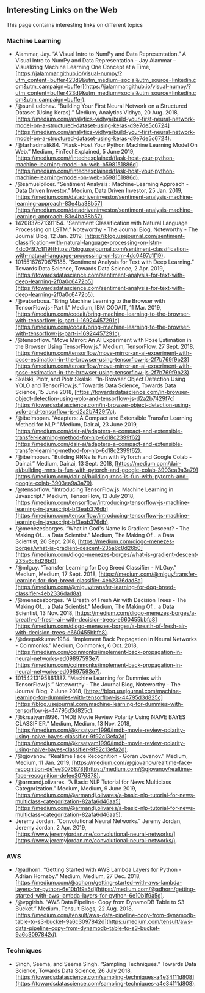 ## Interesting Links on the Web

This page contains interesting links on different topics

### Machine Learning

  * Alammar, Jay. “A Visual Intro to NumPy and Data Representation.” A Visual Intro to NumPy and Data Representation – Jay Alammar – Visualizing Machine Learning One Concept at a Time, [https://jalammar.github.io/visual-numpy/?utm_content=buffer423d9&utm_medium=social&utm_source=linkedin.com&utm_campaign=buffer](https://jalammar.github.io/visual-numpy/?utm_content=buffer423d9&utm_medium=social&utm_source=linkedin.com&utm_campaign=buffer).
  * /@sunil.udbhav. “Building Your First Neural Network on a Structured Dataset (Using Keras).” Medium, Analytics Vidhya, 20 Aug. 2018, [https://medium.com/analytics-vidhya/build-your-first-neural-network-model-on-a-structured-dataset-using-keras-d9e7de5c6724](https://medium.com/analytics-vidhya/build-your-first-neural-network-model-on-a-structured-dataset-using-keras-d9e7de5c6724).
  * /@farhadmalik84. “Flask - Host Your Python Machine Learning Model On Web.” Medium, FinTechExplained, 5 June 2019, [https://medium.com/fintechexplained/flask-host-your-python-machine-learning-model-on-web-b598151886d](https://medium.com/fintechexplained/flask-host-your-python-machine-learning-model-on-web-b598151886d).
  * /@samuelpilcer. “Sentiment Analysis : Machine-Learning Approach - Data Driven Investor.” Medium, Data Driven Investor, 25 Jan. 2019, [https://medium.com/datadriveninvestor/sentiment-analysis-machine-learning-approach-83e4ba38b57](https://medium.com/datadriveninvestor/sentiment-analysis-machine-learning-approach-83e4ba38b57).
  * 1420837671391154. “Sentiment Classification with Natural Language Processing on LSTM.” Noteworthy - The Journal Blog, Noteworthy - The Journal Blog, 12 Jan. 2019, [https://blog.usejournal.com/sentiment-classification-with-natural-language-processing-on-lstm-4dc0497c1f19](https://blog.usejournal.com/sentiment-classification-with-natural-language-processing-on-lstm-4dc0497c1f19).
  * 10155167670675185. “Sentiment Analysis for Text with Deep Learning.” Towards Data Science, Towards Data Science, 2 Apr. 2019, [https://towardsdatascience.com/sentiment-analysis-for-text-with-deep-learning-2f0a0c6472b5](https://towardsdatascience.com/sentiment-analysis-for-text-with-deep-learning-2f0a0c6472b5).
  * /@vabarbosa. “Bring Machine Learning to the Browser with TensorFlow.js - Part I.” Medium, IBM CODAIT, 11 Mar. 2019, [https://medium.com/codait/bring-machine-learning-to-the-browser-with-tensorflow-js-part-i-16924457291c](https://medium.com/codait/bring-machine-learning-to-the-browser-with-tensorflow-js-part-i-16924457291c).
  * /@tensorflow. “Move Mirror: An AI Experiment with Pose Estimation in the Browser Using TensorFlow.js.” Medium, TensorFlow, 27 Sept. 2018, [https://medium.com/tensorflow/move-mirror-an-ai-experiment-with-pose-estimation-in-the-browser-using-tensorflow-js-2f7b769f9b23](https://medium.com/tensorflow/move-mirror-an-ai-experiment-with-pose-estimation-in-the-browser-using-tensorflow-js-2f7b769f9b23).
  * Skalski, Piotr, and Piotr Skalski. “In-Browser Object Detection Using YOLO and TensorFlow.js.” Towards Data Science, Towards Data Science, 15 June 2018, [https://towardsdatascience.com/in-browser-object-detection-using-yolo-and-tensorflow-js-d2a2b7429f7c](https://towardsdatascience.com/in-browser-object-detection-using-yolo-and-tensorflow-js-d2a2b7429f7c).
  * /@ibelmopan. “Adapters: A Compact and Extensible Transfer Learning Method for NLP.” Medium, Dair.ai, 23 June 2019, [https://medium.com/dair-ai/adapters-a-compact-and-extensible-transfer-learning-method-for-nlp-6d18c2399f62](https://medium.com/dair-ai/adapters-a-compact-and-extensible-transfer-learning-method-for-nlp-6d18c2399f62).
  * /@ibelmopan. “Building RNNs Is Fun with PyTorch and Google Colab - Dair.ai.” Medium, Dair.ai, 13 Sept. 2018, [https://medium.com/dair-ai/building-rnns-is-fun-with-pytorch-and-google-colab-3903ea9a3a79](https://medium.com/dair-ai/building-rnns-is-fun-with-pytorch-and-google-colab-3903ea9a3a79).
  * /@tensorflow. “Introducing TensorFlow.js: Machine Learning in Javascript.” Medium, TensorFlow, 13 July 2018, [https://medium.com/tensorflow/introducing-tensorflow-js-machine-learning-in-javascript-bf3eab376db](https://medium.com/tensorflow/introducing-tensorflow-js-machine-learning-in-javascript-bf3eab376db).
  * /@menezesborges. “What in God's Name Is Gradient Descent? - The Making Of... a Data Scientist.” Medium, The Making Of... a Data Scientist, 20 Sept. 2018, [https://medium.com/diogo-menezes-borges/what-is-gradient-descent-235a6c8d26b0](https://medium.com/diogo-menezes-borges/what-is-gradient-descent-235a6c8d26b0).
  * /@mlguy. “Transfer Learning for Dog Breed Classifier - MLGuy.” Medium, Medium, 17 Sept. 2018, [https://medium.com/@mlguy/transfer-learning-for-dog-breed-classifier-4eb2336dad8a](https://medium.com/@mlguy/transfer-learning-for-dog-breed-classifier-4eb2336dad8a).
  * /@menezesborges. “A Breath of Fresh Air with Decision Trees - The Making Of... a Data Scientist.” Medium, The Making Of... a Data Scientist, 13 Nov. 2018, [https://medium.com/diogo-menezes-borges/a-breath-of-fresh-air-with-decision-trees-e660455bbfc8](https://medium.com/diogo-menezes-borges/a-breath-of-fresh-air-with-decision-trees-e660455bbfc8).
  * /@deepakkumar1984. “Implement Back Propagation in Neural Networks - Coinmonks.” Medium, Coinmonks, 6 Oct. 2018, [https://medium.com/coinmonks/implement-back-propagation-in-neural-networks-ed09897593e7](https://medium.com/coinmonks/implement-back-propagation-in-neural-networks-ed09897593e7).
  * 10154213195861387. “Machine Learning for Dummies with TensorFlow.js.” Noteworthy - The Journal Blog, Noteworthy - The Journal Blog, 2 June 2018, [https://blog.usejournal.com/machine-learning-for-dummies-with-tensorflow-js-44795d3d825c](https://blog.usejournal.com/machine-learning-for-dummies-with-tensorflow-js-44795d3d825c).
  * /@krsatyam1996. “IMDB Movie Review Polarity Using NAIVE BAYES CLASSIFIER.” Medium, Medium, 13 Nov. 2018, [https://medium.com/@krsatyam1996/imdb-movie-review-polarity-using-naive-bayes-classifier-9f92c13efa2d](https://medium.com/@krsatyam1996/imdb-movie-review-polarity-using-naive-bayes-classifier-9f92c13efa2d).
  * /@gjovanov. “Realtime Face Recognition - Goran Jovanov.” Medium, Medium, 11 Jan. 2019, [https://medium.com/@gjovanov/realtime-face-recognition-de1ee3076878](https://medium.com/@gjovanov/realtime-face-recognition-de1ee3076878).
  * /@armandj.olivares. “A Basic NLP Tutorial for News Multiclass Categorization.” Medium, Medium, 9 June 2019, [https://medium.com/@armandj.olivares/a-basic-nlp-tutorial-for-news-multiclass-categorization-82afa6d46aa5](https://medium.com/@armandj.olivares/a-basic-nlp-tutorial-for-news-multiclass-categorization-82afa6d46aa5).
  * Jeremy Jordan. “Convolutional Neural Networks.” Jeremy Jordan, Jeremy Jordan, 2 Apr. 2019, [https://www.jeremyjordan.me/convolutional-neural-networks/](https://www.jeremyjordan.me/convolutional-neural-networks/).
  

### AWS
  * /@adhorn. “Getting Started with AWS Lambda Layers for Python - Adrian Hornsby.” Medium, Medium, 27 Dec. 2018, [https://medium.com/@adhorn/getting-started-with-aws-lambda-layers-for-python-6e10b1f9a5d](https://medium.com/@adhorn/getting-started-with-aws-lambda-layers-for-python-6e10b1f9a5d).
  * /@vpgirish. “AWS Data Pipeline- Copy from DynamoDB Table to S3 Bucket.” Medium, Tensult Blogs, 22 Aug. 2018, [https://medium.com/tensult/aws-data-pipeline-copy-from-dynamodb-table-to-s3-bucket-9a6c3097842d](https://medium.com/tensult/aws-data-pipeline-copy-from-dynamodb-table-to-s3-bucket-9a6c3097842d).


### Techniques

  * Singh, Seema, and Seema Singh. “Sampling Techniques.” Towards Data Science, Towards Data Science, 26 July 2018, [https://towardsdatascience.com/sampling-techniques-a4e34111d808](https://towardsdatascience.com/sampling-techniques-a4e34111d808).
